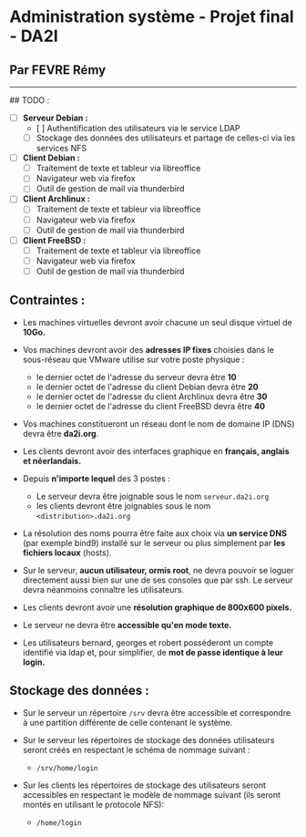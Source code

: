 # Administration système - Projet final - DA2I
## Par FEVRE Rémy

---

## TODO :

- [ ] **Serveur Debian :**
  - [ ] Authentification des utilisateurs via le service LDAP
  - [ ] Stockage des données des utilisateurs et partage de celles-ci via les services NFS
- [ ] **Client Debian :**
  - [ ] Traitement de texte et tableur via libreoffice
  - [ ] Navigateur web via firefox
  - [ ] Outil de gestion de mail via thunderbird
- [ ] **Client Archlinux :**
  - [ ] Traitement de texte et tableur via libreoffice
  - [ ] Navigateur web via firefox
  - [ ] Outil de gestion de mail via thunderbird
- [ ] **Client FreeBSD :**
  - [ ] Traitement de texte et tableur via libreoffice
  - [ ] Navigateur web via firefox
  - [ ] Outil de gestion de mail via thunderbird

## Contraintes :

- Les machines virtuelles devront avoir chacune un seul disque virtuel de **10Go.**

- Vos machines devront avoir des **adresses IP fixes** choisies dans le sous-réseau que VMware utilise sur votre poste physique :
  - le dernier octet de l'adresse du serveur devra être **10**
  - le dernier octet de l'adresse du client Debian devra être **20**
  - le dernier octet de l'adresse du client Archlinux devra être **30**
  - le dernier octet de l'adresse du client FreeBSD devra être **40**


- Vos machines constitueront un réseau dont le nom de domaine IP (DNS) devra être **da2i.org**.

- Les clients devront avoir des interfaces graphique en **français, anglais et néerlandais.**

- Depuis **n'importe lequel** des 3 postes :
  - Le serveur devra être joignable sous le nom `serveur.da2i.org`
  - les clients devront être joignables sous le nom `<distribution>.da2i.org`


- La résolution des noms pourra être faite aux choix via **un service DNS** (par
 exemple bind9) installé sur le serveur ou plus simplement par **les fichiers
 locaux** (hosts).

- Sur le serveur, **aucun utilisateur, ormis root**, ne devra pouvoir se loguer
  directement aussi bien sur une de ses consoles que par ssh. Le serveur devra
  néanmoins connaître les utilisateurs.

- Les clients devront avoir une **résolution graphique de 800x600 pixels.**

- Le serveur ne devra être **accessible qu'en mode texte.**

- Les utilisateurs bernard, georges et robert posséderont un compte identifié via
  ldap et, pour simplifier, de **mot de passe identique à leur login.**

## Stockage des données :

- Sur le serveur un répertoire `/srv` devra être accessible et correspondre à une partition différente de celle contenant le système.

- Sur le serveur les répertoires de stockage des données utilisateurs seront créés en respectant le schéma de nommage suivant :
  - `/srv/home/login`


- Sur les clients les répertoires de stockage des utilisateurs seront accessibles en respectant le modèle de nommage suivant (ils seront montés en utilisant le protocole NFS):
  - `/home/login`
